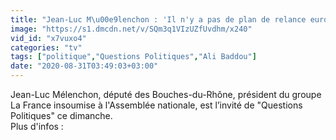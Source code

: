 ```yaml
---
title: "Jean-Luc M\u00e9lenchon : 'Il n'y a pas de plan de relance europ\u00e9en. Une partie de ce qui est dans ce plan est retir\u00e9 du budget de l'Europe'"
image: "https://s1.dmcdn.net/v/SQm3q1VIzUZfUvdhm/x240"
vid_id: "x7vuxo4"
categories: "tv"
tags: ["politique","Questions Politiques","Ali Baddou"]
date: "2020-08-31T03:49:03+03:00"
---
```

Jean-Luc Mélenchon, député des Bouches-du-Rhône, président du groupe La France insoumise à l'Assemblée nationale, est l’invité de &quot;Questions Politiques&quot; ce dimanche.  <br>Plus d'infos : 
